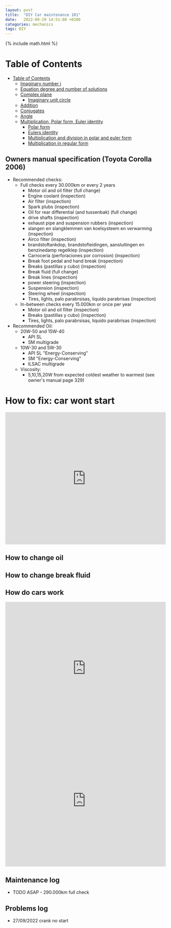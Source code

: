 ```yaml
---
layout: post
title:  "DIY Car maintenance 101"
date:   2022-09-29 14:51:00 +0200
categories: mechanics
tags: DIY
---
```

{% include math.html %}
<!--more-->

# Table of Contents
- [Table of Contents](#table-of-contents)
  - [Imaginary number i](#imaginary-number-i)
  - [Equation degree and number of solutions](#equation-degree-and-number-of-solutions)
  - [Complex plane](#complex-plane)
    - [Imaginary unit circle](#imaginary-unit-circle)
  - [Addition](#addition)
  - [Conjugates](#conjugates)
  - [Angle](#angle)
  - [Multiplication, Polar form, Euler identity](#multiplication-polar-form-euler-identity)
    - [Polar form](#polar-form)
    - [Eulers identity](#eulers-identity)
    - [Multiplication and division in polar and euler form](#multiplication-and-division-in-polar-and-euler-form)
    - [Multiplication in regular form](#multiplication-in-regular-form)

## Owners manual specification (Toyota Corolla 2006)
* Recommended checks:
  * Full checks every 30.000km or every 2 years
    * Motor oil and oil filter (full change)
    * Engine coolant (inspection)
    * Air filter (inspection)
    * Spark plubs (inspection)
    * Oil for rear differential (and tussenbak) (full change)
    * drive shafts (inspection)
    * exhaust pipe and suspension rubbers (inspection)
    * slangen en slangklemmen van koelsysteem en verwarming (inspection)
    * Airco filter (inspection)
    * brandstoftankdop, brandstofleidingen, aansluitingen en benzinedamp regelklep (inspection)
    * Carroceria (perforaciones por corrosion) (inspection)
    * Break foot pedal and hand break (inspection)
    * Breaks (pastillas y cubo) (inspection)
    * Break fluid (full change)
    * Break lines (inspection)
    * power steering (inspection)
    * Suspension (inspection)
    * Steering wheel (inspection)
    * Tires, lights, palo parabrsisas, liquido parabrisas (inspection)
  * In-between checks every 15.000km or once per year
    * Motor oil and oil filter (inspection)
    * Breaks (pastillas y cubo) (inspection) 
    * Tires, lights, palo parabrsisas, liquido parabrisas (inspection)
* Recommended Oil:
  * 20W-50 and 15W-40
    * API SL
    * SM multigrade
  * 10W-30 and 5W-30
    * API SL "Energy-Conserving"
    * SM "Energy-Conserving"
    * ILSAC multigrade
  * Viscosity:
    * 5,10,15,20W from expected coldest weather to warmest (see owner's manual page 329)

# How to fix: car wont start

<iframe width="100%" height="415" src="https://www.youtube.com/embed/PNhuDCVIydw" title="YouTube video player" frameborder="0" allow="accelerometer; autoplay; clipboard-write; encrypted-media; gyroscope; picture-in-picture" allowfullscreen></iframe>

## How to change oil

## How to change break fluid

## How do cars work

<iframe width="100%" height="415" src="https://www.youtube.com/embed/yYAw79386WI" title="YouTube video player" frameborder="0" allow="accelerometer; autoplay; clipboard-write; encrypted-media; gyroscope; picture-in-picture" allowfullscreen></iframe>

<iframe width="100%" height="415" src="https://www.youtube.com/embed/JOLtS4VUcvQ" title="YouTube video player" frameborder="0" allow="accelerometer; autoplay; clipboard-write; encrypted-media; gyroscope; picture-in-picture" allowfullscreen></iframe>

## Maintenance log

* TODO ASAP - 290.000km full check

## Problems log

* 27/09/2022 crank no start 